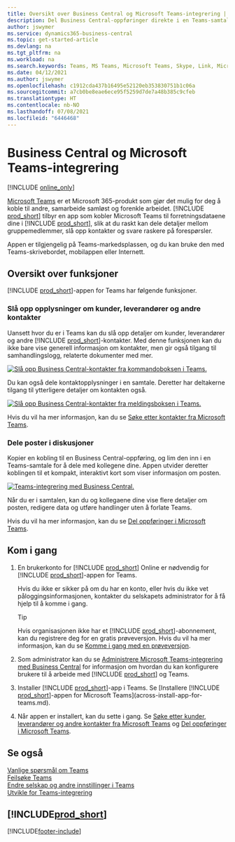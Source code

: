 ```yaml
---
title: Oversikt over Business Central og Microsoft Teams-integrering | Microsoft Docs
description: Del Business Central-oppføringer direkte i en Teams-samtale.
author: jswymer
ms.service: dynamics365-business-central
ms.topic: get-started-article
ms.devlang: na
ms.tgt_pltfrm: na
ms.workload: na
ms.search.keywords: Teams, MS Teams, Microsoft Teams, Skype, Link, Microsoft 365, collaborate, collaboration, teamwork
ms.date: 04/12/2021
ms.author: jswymer
ms.openlocfilehash: c1912cda437b16495e52120eb353830751b1c06a
ms.sourcegitcommit: a7cb0be8eae6ece95f5259d7de7a48b385c9cfeb
ms.translationtype: HT
ms.contentlocale: nb-NO
ms.lasthandoff: 07/08/2021
ms.locfileid: "6446468"
---
```

# <a name="business-central-and-microsoft-teams-integration"></a>Business Central og Microsoft Teams-integrering

[!INCLUDE [online_only](includes/online_only.md)]

[Microsoft Teams](https://www.microsoft.com/en-us/microsoft-365/microsoft-teams) er et Microsoft 365-produkt som gjør det mulig for deg å koble til andre, samarbeide samløst og forenkle arbeidet. [!INCLUDE [prod_short](includes/prod_short.md)] tilbyr en app som kobler Microsoft Teams til forretningsdataene dine i [!INCLUDE [prod_short](includes/prod_short.md)], slik at du raskt kan dele detaljer mellom gruppemedlemmer, slå opp kontakter og svare raskere på forespørsler.

Appen er tilgjengelig på Teams-markedsplassen, og du kan bruke den med Teams-skrivebordet, mobilappen eller Internett.

## <a name="features-overview"></a>Oversikt over funksjoner

[!INCLUDE [prod_short](includes/prod_short.md)]-appen for Teams har følgende funksjoner.

### <a name="look-up-details-of-customers-vendors-and-other-contacts"></a>Slå opp opplysninger om kunder, leverandører og andre kontakter

Uansett hvor du er i Teams kan du slå opp detaljer om kunder, leverandører og andre [!INCLUDE [prod_short](includes/prod_short.md)]-kontakter. Med denne funksjonen kan du ikke bare vise generell informasjon om kontakter, men gir også tilgang til samhandlingslogg, relaterte dokumenter med mer.

 [![Slå opp Business Central-kontakter fra kommandoboksen i Teams.](media/teams-contacts-overview.png)](media/teams-contacts-overview.png#lightbox)

Du kan også dele kontaktopplysninger i en samtale. Deretter har deltakerne tilgang til ytterligere detaljer om kontakten også.

 [![Slå opp Business Central-kontakter fra meldingsboksen i Teams.](media/teams-contacts.png)](media/teams-contacts.png#lightbox)

Hvis du vil ha mer informasjon, kan du se [Søke etter kontakter fra Microsoft Teams](across-search-contacts-teams.md).

### <a name="share-records-in-conversations"></a>Dele poster i diskusjoner

Kopier en kobling til en Business Central-oppføring, og lim den inn i en Teams-samtale for å dele med kollegene dine. Appen utvider deretter koblingen til et kompakt, interaktivt kort som viser informasjon om posten.

[![Teams-integrering med Business Central.](media/teams-intro-v3.png)](media/teams-intro-v3.png#lightbox)

Når du er i samtalen, kan du og kollegaene dine vise flere detaljer om posten, redigere data og utføre handlinger uten å forlate Teams.

Hvis du vil ha mer informasjon, kan du se [Del oppføringer i Microsoft Teams](across-working-with-teams.md).

## <a name="get-started"></a>Kom i gang

1. En brukerkonto for [!INCLUDE [prod_short](includes/prod_short.md)] Online er nødvendig for [!INCLUDE [prod_short](includes/prod_short.md)]-appen for Teams.

    Hvis du ikke er sikker på om du har en konto, eller hvis du ikke vet påloggingsinformasjonen, kontakter du selskapets administrator for å få hjelp til å komme i gang.

    > [!TIP]
    > Hvis organisasjonen ikke har et [!INCLUDE [prod_short](includes/prod_short.md)]-abonnement, kan du registrere deg for en gratis prøveversjon. Hvis du vil ha mer informasjon, kan du se [Komme i gang med en prøveversjon](across-preview.md#getting-started-with-a-trial).

2. Som administrator kan du se [Administrere Microsoft Teams-integrering med Business Central](admin-teams-integration.md) for informasjon om hvordan du kan konfigurere brukere til å arbeide med [!INCLUDE [prod_short](includes/prod_short.md)] og Teams.
3. Installer [!INCLUDE [prod_short](includes/prod_short.md)]-app i Teams. Se [Installere [!INCLUDE [prod_short](includes/prod_short.md)]-appen for Microsoft Teams](across-install-app-for-teams.md).
4. Når appen er installert, kan du sette i gang. Se [Søke etter kunder, leverandører og andre kontakter fra Microsoft Teams](across-search-contacts-teams.md) og [Del oppføringer i Microsoft Teams](across-working-with-teams.md). 

## <a name="see-also"></a>Se også

[Vanlige spørsmål om Teams](teams-faq.md)  
[Feilsøke Teams](admin-teams-troubleshooting.md)  
[Endre selskap og andre innstillinger i Teams](across-teams-settings.md)  
[Utvikle for Teams-integrering](/dynamics365/business-central/dev-itpro/developer/devenv-develop-for-teams)
  
## [!INCLUDE[prod_short](includes/free_trial_md.md)]  


[!INCLUDE[footer-include](includes/footer-banner.md)]